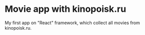 # Movie app with kinopoisk.ru

My first app on "React" framework, which collect all movies from kinopoisk.ru.